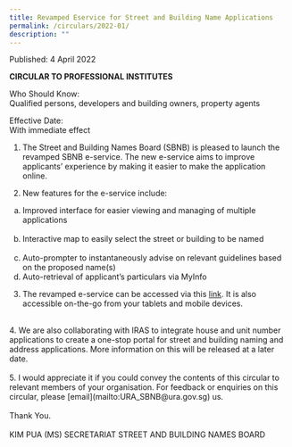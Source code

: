 ```yaml
---
title: Revamped Eservice for Street and Building Name Applications
permalink: /circulars/2022-01/
description: ""
---
```

Published: 4 April 2022

**CIRCULAR TO PROFESSIONAL INSTITUTES**  

Who Should Know:  
Qualified persons, developers and building owners, property agents  

Effective Date:  
With immediate effect  

1.  The Street and Building Names Board (SBNB) is pleased to launch the revamped SBNB e-service. The new e-service aims to improve applicants’ experience by making it easier to make the application online.<br>        

2.  New features for the e-service include:
<ol type="a">
	<li>Improved interface for easier viewing and managing of multiple applications</li>  
&nbsp; <li>Interactive map to easily select the street or building to be named</li>  
&nbsp; <li>Auto-prompter to instantaneously advise on relevant guidelines based on the proposed name(s)</li>
	<li>Auto-retrieval of applicant’s particulars via MyInfo&nbsp;</li>
</ol>

3.  The revamped e-service can be accessed via this [link](https://digitalservice.ura.gov.sg/sbnb/). It is also accessible on-the-go from your tablets and mobile devices.<br>
<br>
4.  We are also collaborating with IRAS to integrate house and unit number applications to create a one-stop portal for street and building naming and address applications. More information on this will be released at a later date.&nbsp;<br>
<br>
5.  I would appreciate it if you could convey the contents of this circular to relevant members of your organisation. For feedback or enquiries on this circular, please [email](mailto:URA_SBNB@ura.gov.sg) us.<br>
<br>
Thank You.<br>
<br>
KIM PUA (MS)  
SECRETARIAT  
STREET AND BUILDING NAMES BOARD